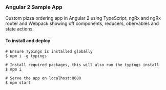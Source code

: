 ### Angular 2 Sample App
Custom pizza ordering app in Angular 2 using TypeScript, ngRx and ngRx router and Webpack showing off components, reducers, obervables and state actions.

#### To install and deploy
```
# Ensure Typings is installed globally
$ npm i -g typings

# Install required packages, this will also run the typings install
$ npm i

# Serve the app on localhost:8080
$ npm start
```
